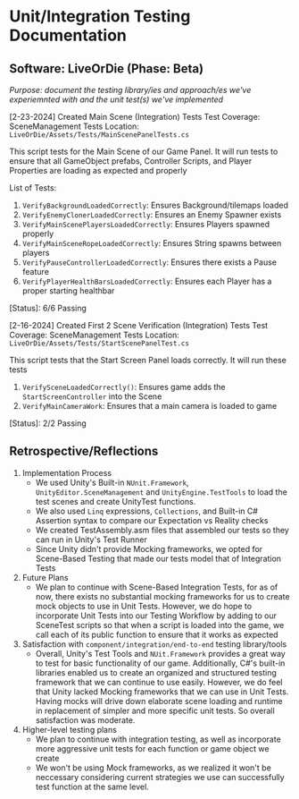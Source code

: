 # Unit/Integration Testing Documentation
## Software: LiveOrDie (Phase: Beta)
_Purpose: document the testing library/ies and approach/es we've experiemnted with and the unit test(s) we've implemented_

[2-23-2024] Created Main Scene (Integration) Tests
Test Coverage: SceneManagement Tests
Location: `LiveOrDie/Assets/Tests/MainScenePanelTests.cs`

This script tests for the Main Scene of our Game Panel. It will run tests to ensure that all GameObject prefabs, Controller Scripts, and Player Properties are loading as expected and properly

List of Tests:
  1. `VerifyBackgroundLoadedCorrectly`: Ensures Background/tilemaps loaded
  2. `VerifyEnemyClonerLoadedCorrectly`: Ensures an Enemy Spawner exists
  3. `VerifyMainScenePlayersLoadedCorrectly`: Ensures Players spawned properly
  4. `VerifyMainSceneRopeLoadedCorrectly`: Ensures String spawns between players
  5. `VerifyPauseControllerLoadedCorrectly`: Ensures there exists a Pause feature
  6. `VerifyPlayerHealthBarsLoadedCorrectly`: Ensures each Player has a proper starting healthbar

[Status]: 6/6 Passing


[2-16-2024] Created First 2 Scene Verification (Integration) Tests
Test Coverage: SceneManagement Tests 
Location: `LiveOrDie/Assets/Tests/StartScenePanelTest.cs`

This script tests that the Start Screen Panel loads correctly. It will run these tests
  1. `VerifySceneLoadedCorrectly()`: Ensures game adds the `StartScreenController` into the Scene
  2. `VerifyMainCameraWork`: Ensures that a main camera is loaded to game

[Status]: 2/2 Passing

## Retrospective/Reflections
1) Implementation Process
    - We used Unity's Built-in `NUnit.Framework`, `UnityEditor.SceneManagement` and `UnityEngine.TestTools` to load the test scenes and create UnityTest functions.
    - We also used `Linq` expressions, `Collections`, and Built-in C# Assertion syntax to compare our Expectation vs Reality checks
    - We created TestAssembly.asm files that assembled our tests so they can run in Unity's Test Runner
    - Since Unity didn't provide Mocking frameworks, we opted for Scene-Based Testing that made our tests model that of Integration Tests
3) Future Plans
    - We plan to continue with Scene-Based Integration Tests, for as of now, there exists no substantial mocking frameworks for us to create
      mock objects to use in Unit Tests. However, we do hope to incorporate Unit Tests into our Testing Workflow by adding to our SceneTest
      scripts so that when a script is loaded into the game, we call each of its public function to ensure that it works as expected 
5) Satisfaction with `component/integration/end-to-end` testing library/tools
    - Overall, Unity's Test Tools and `NUit.Framework` provides a great way to test for basic functionality of our game. Additionally, C#'s built-in
      libraries enabled us to create an organized and structured testing framework that we can continue to use easily. However, we do feel that Unity
      lacked Mocking frameworks that we can use in Unit Tests. Having mocks will drive down elaborate scene loading and runtime in replacement of
      simpler and more specific unit tests. So overall satisfaction was moderate.
7) Higher-level testing plans
    - We plan to continue with integration testing, as well as incorporate more aggressive unit tests for each function or game object we create
    - We won't be using Mock frameworks, as we realized it won't be neccessary considering current strategies we use
      can successfully test function at the same level. 

